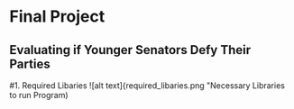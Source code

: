 # Final Project
## Evaluating if Younger Senators Defy Their Parties

#1.  Required Libaries
![alt text]{required_libaries.png "Necessary Libraries to run Program)
